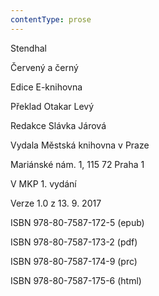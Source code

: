 ```yaml
---
contentType: prose
---
```


Stendhal

Červený a černý

Edice E-knihovna

Překlad Otakar Levý

Redakce Slávka Járová

Vydala Městská knihovna v Praze

Mariánské nám. 1, 115 72 Praha 1

V MKP 1. vydání

Verze 1.0 z 13. 9. 2017

ISBN 978-80-7587-172-5 (epub)

ISBN 978-80-7587-173-2 (pdf)

ISBN 978-80-7587-174-9 (prc)

ISBN 978-80-7587-175-6 (html)
